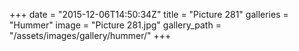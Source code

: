 +++
date = "2015-12-06T14:50:34Z"
title = "Picture 281"
galleries = "Hummer"
image = "Picture 281.jpg"
gallery_path = "/assets/images/gallery/hummer/"
+++
